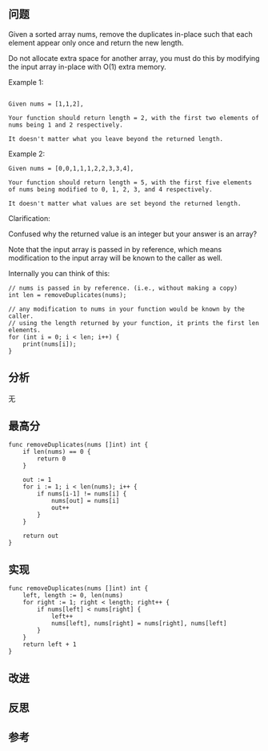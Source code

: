 ## 问题
Given a sorted array nums, remove the duplicates in-place such that each element appear only once and return the new length.

Do not allocate extra space for another array, you must do this by modifying the input array in-place with O(1) extra memory.

Example 1:

```

Given nums = [1,1,2],

Your function should return length = 2, with the first two elements of nums being 1 and 2 respectively.

It doesn't matter what you leave beyond the returned length.
```

Example 2:

```
Given nums = [0,0,1,1,1,2,2,3,3,4],

Your function should return length = 5, with the first five elements of nums being modified to 0, 1, 2, 3, and 4 respectively.

It doesn't matter what values are set beyond the returned length.
```

Clarification:

Confused why the returned value is an integer but your answer is an array?

Note that the input array is passed in by reference, which means modification to the input array will be known to the caller as well.

Internally you can think of this:

```
// nums is passed in by reference. (i.e., without making a copy)
int len = removeDuplicates(nums);

// any modification to nums in your function would be known by the caller.
// using the length returned by your function, it prints the first len elements.
for (int i = 0; i < len; i++) {
    print(nums[i]);
}
```
## 分析
无

## 最高分
```golang
func removeDuplicates(nums []int) int {
    if len(nums) == 0 {
        return 0
    }
    
    out := 1
    for i := 1; i < len(nums); i++ {
        if nums[i-1] != nums[i] {
            nums[out] = nums[i]
            out++
        }
    }

    return out
}
```

## 实现
```golang
func removeDuplicates(nums []int) int {
    left, length := 0, len(nums)
    for right := 1; right < length; right++ {
        if nums[left] < nums[right] {
            left++
            nums[left], nums[right] = nums[right], nums[left]
        }
    }
    return left + 1
}
```

## 改进

## 反思

## 参考

